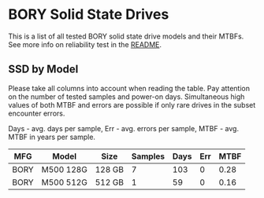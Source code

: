 BORY Solid State Drives
=======================

This is a list of all tested BORY solid state drive models and their MTBFs. See
more info on reliability test in the [README](https://github.com/bsdhw/SMART).

SSD by Model
------------

Please take all columns into account when reading the table. Pay attention on the
number of tested samples and power-on days. Simultaneous high values of both MTBF
and errors are possible if only rare drives in the subset encounter errors.

Days - avg. days per sample,
Err  - avg. errors per sample,
MTBF - avg. MTBF in years per sample.

| MFG       | Model              | Size   | Samples | Days  | Err   | MTBF |
|-----------|--------------------|--------|---------|-------|-------|------|
| BORY      | M500 128G          | 128 GB | 7       | 103   | 0     | 0.28   |
| BORY      | M500 512G          | 512 GB | 1       | 59    | 0     | 0.16   |
